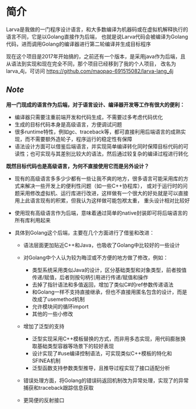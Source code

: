 # **简介**

Larva是我做的一门程序设计语言，和大多数编译为机器码或在虚拟机解释执行的语言不同，它是以Golang直接作为后端，
也就是说Larva代码会被编译为Golang代码，进而调用Golang的编译器进行第二轮编译并生成目标程序

现在这个项目是2017年开始搞的，之前还有一个版本，是采用java作为后端，且从语法到实现和现在完全不同，那个项目已经移到了我的个人项目，
改名为larva_4j，可访问
<https://github.com/maopao-691515082/larva-lang_4j>

## ***Note***

**用一门现成的语言作为后端，对于语言设计、编译器开发等工作有很大的便利：**

* 编译器只需要注重前端开发和代码生成，不需要过多考虑代码优化
* 生成的目标代码本身是高级语言，方便调试问题
* 很多runtime特性，例如gc、traceback等，都可直接利用后端语言的成熟实现，而不需要额外造轮子，程序运行的稳定性有保障
* 语法设计方面可以借鉴后端语言，并实现简单编译转化同时保障目标代码的可读性；也可实现与其差别比较大的语法，然后通过较复杂的编译过程进行转化

**既然目标代码也是高级语言，为何不直接使用它而是另外设计？**

* 现有的高级语言多多少少都有一些让我不爽的地方，很多语言可能采用库的方式来解决一些开发上的便利性问题（如一些C++协程库），
或对于运行时的问题采用修改虚拟机、运行库进行改进，这样做有一个很大的好处就是可以直接用上此语言现有的积累，但我认为这样做可能包袱太重，
重头设计相对比较好

* 使用现有高级语言作为后端，意味着通过简单的native封装即可将后端语言的所有库利用起来

* 具体到Golang这个后端，主要在几个方面进行了借鉴和改进：
    * 语法层面更加贴近C++和Java，也吸收了Golang中比较好的一些设计

    * 对Golang中个人认为较为晦涩或不方便的地方做了修改，例如：
        * 类型系统采用类似Java的设计，区分基础类型和对象类型，前者按值传递/赋值，后者则按句柄引用进行传递/赋值和操作
        * 去掉了指针语法和多值返回，增加了类似C#的ref参数传递语法
        * 和Golang一样不支持直接继承，但也不直接用匿名包含的设计，而是改成了usemethod机制
        * 允许模块间的循环import
        * 其他的一些小修改

    * 增加了泛型的支持
        * 泛型实现采用C++模板替换的方式，而非用多态实现，用代码膨胀换取基础类型容器等场景下的较好表现
        * 设计实现了#use编译控制语法，可实现类似C++模板的特化和SFINEA机制
        * 泛型函数支持参数类型推导，且推导过程实现了接口适配分析

    * 错误处理方面，将Golang的错误码返回机制改为异常处理，实现了的异常捕获和traceback跟踪信息获取

    * 更简便的反射接口
